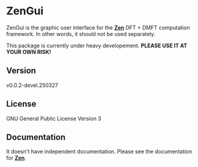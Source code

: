 # ZenGui

ZenGui is the graphic user interface for the [**Zen**](https://github.com/huangli712/Zen) DFT + DMFT computation framework. In other words, it should not be used separately.

This package is currently under heavy developement. **PLEASE USE IT AT YOUR OWN RISK!**

## Version

v0.0.2-devel.250327

## License

GNU General Public License Version 3

## Documentation

It doesn't have independent documentation. Please see the documentation for [**Zen**](https://huangli712.github.io/projects/zen/index.html).
